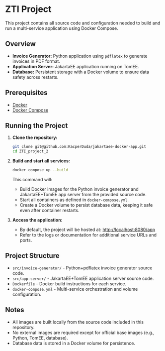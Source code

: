 # ZTI Project

This project contains all source code and configuration needed to build and run a multi-service application using Docker Compose.

## Overview

- **Invoice Generator:** Python application using `pdflatex` to generate invoices in PDF format.
- **Application Server:** JakartaEE application running on TomEE.
- **Database:** Persistent storage with a Docker volume to ensure data safety across restarts.

## Prerequisites

- [Docker](https://www.docker.com/get-started)
- [Docker Compose](https://docs.docker.com/compose/)

## Running the Project

1. **Clone the repository:**
    ```bash
    git clone git@github.com:KacperDuda/jakartaee-docker-app.git
    cd ZTI_project_2
    ```

2. **Build and start all services:**
    ```bash
    docker compose up --build
    ```

    This command will:
    - Build Docker images for the Python invoice generator and JakartaEE+TomEE app server from the provided source code.
    - Start all containers as defined in `docker-compose.yml`.
    - Create a Docker volume to persist database data, keeping it safe even after container restarts.

3. **Access the application:**
    - By default, the project will be hosted at: [http://localhost:8080/app](http://localhost:8080/app)
    - Refer to the logs or documentation for additional service URLs and ports.

## Project Structure

- `src/invoice-generator/` - Python+pdflatex invoice generator source code.
- `src/app-server/` - JakartaEE+TomEE application server source code.
- `Dockerfile` - Docker build instructions for each service.
- `docker-compose.yml` - Multi-service orchestration and volume configuration.

## Notes

- All images are built locally from the source code included in this repository.
- No external images are required except for official base images (e.g., Python, TomEE, database).
- Database data is stored in a Docker volume for persistence.

